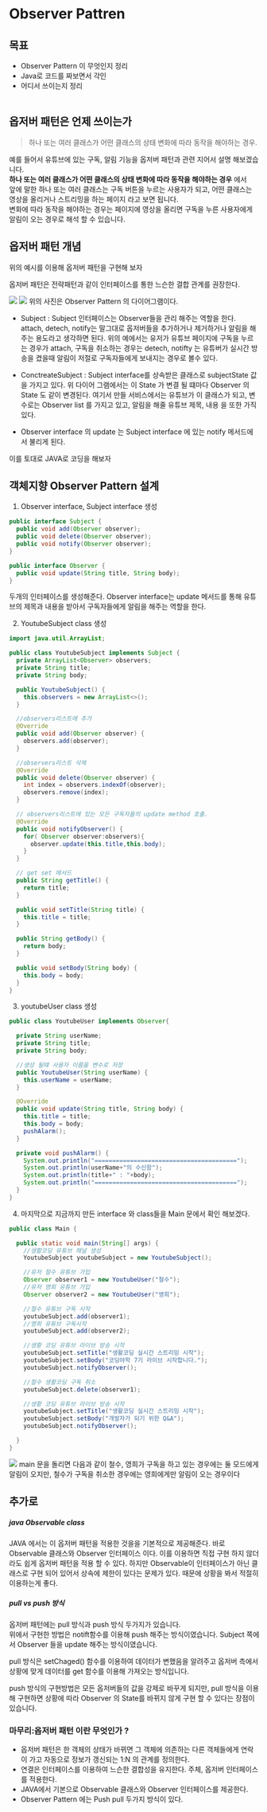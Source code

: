 
# Observer Pattren

## 목표

- Observer Pattern 이 무엇인지 정리
- Java로 코드를 짜보면서 각인
- 어디서 쓰이는지 정리
  <br/><br/>

## 옵저버 패턴은 언제 쓰이는가

> 하나 또는 여러 클래스가 어떤 클래스의 상태 변화에 따라 동작을 해야하는 경우.

예를 들어서 유튜브에 있는 구독, 알림 기능을 옵저버 패턴과 관련 지어서 설명 해보겠습니다.  
**하나 또는 여러 클래스가 어떤 클래스의 상태 변화에 따라 동작을 해야하는 경우** 에서  
앞에 말한 하나 또는 여러 클래스는 구독 버튼을 누르는 사용자가 되고, 어떤 클래스는 영상을 올리거나 스트리밍을 하는 페이지 라고 보면 됩니다.  
변화에 따라 동작을 해야하는 경우는 페이지에 영상을 올리면 구독을 누른 사용자에게 알림이 오는 경우로 해석 할 수 있습니다.

## 옵저버 패턴 개념

위의 예시를 이용해 옵저버 패턴을 구현해 보자

옵저버 패턴은 전략패턴과 같이 인터페이스를 통한 느슨한 결합 관계를 권장한다.

![](https://yeonbot.github.io//assets/images/ObserverPatternDiagram.png)
![](https://yeonbot.github.io//assets/images/ObserverPatternDiagram2.png)
위의 사진은 Observer Pattern 의 다이어그램이다.

- Subject : Subject 인터페이스는 Observer들을 관리 해주는 역할을 한다. attach, detech, notify는 말그대로 옵저버들을 추가하거나 제거하거나 알림을 해주는 용도라고 생각하면 된다. 위의 예에서는 유저가 유튜브 페이지에 구독을 누르는 경우가 attach, 구독을 취소하는 경우는 detech, notifty 는 유튜버가 실시간 방송을 켰을때 알림이 저절로 구독자들에게 보내지는 경우로 볼수 있다.

- ConctreateSubject : Subject interface를 상속받은 클래스로 subjectState 값을 가지고 있다. 위 다이어 그램에서는 이 State 가 변결 될 떄마다 Observer 의 State 도 같이 변경된다. 여기서 만들 서비스에서는 유튜브가 이 클래스가 되고, 변수로는 Observer list 를 가지고 있고, 알림을 해줄 유튜브 제목, 내용 을 또한 가직 있다.

- Observer interface 의 update 는 Subject interface 에 있는 notify 메서드에서 불리게 된다.

이를 토대로 JAVA로 코딩을 해보자

## 객체지향 Observer Pattern 설계

1. Observer interface, Subject interface 생성

```java
public interface Subject {
  public void add(Observer observer);
  public void delete(Observer observer);
  public void notify(Observer observer);
}
```

```java
public interface Observer {
  public void update(String title, String body);
}
```

두개의 인터페이스를 생성해준다. Observer interface는 update 메서드를 통해 유튜브의 제목과 내용을 받아서 구독자들에게 알림을 해주는 역할을 한다.

2. YoutubeSubject class 생성

```java
import java.util.ArrayList;

public class YoutubeSubject implements Subject {
  private ArrayList<Observer> observers;
  private String title;
  private String body;

  public YoutubeSubject() {
    this.observers = new ArrayList<>();
  }

  //observers리스트에 추가
  @Override
  public void add(Observer observer) {
    observers.add(observer);
  }

  //observers리스트 삭제
  @Override
  public void delete(Observer observer) {
    int index = observers.indexOf(observer);
    observers.remove(index);
  }

  // observers리스트에 있는 모든 구독자들의 update method 호출.
  @Override
  public void notifyObserver() {
    for( Observer observer:observers){
      observer.update(this.title,this.body);
    }
  }

  // get set 메서드
  public String getTitle() {
    return title;
  }

  public void setTitle(String title) {
    this.title = title;
  }

  public String getBody() {
    return body;
  }

  public void setBody(String body) {
    this.body = body;
  }
}
```

3. youtubeUser class 생성

```java
public class YoutubeUser implements Observer{

  private String userName;
  private String title;
  private String body;

  //생성 될떄 사용자 이름을 변수로 저장
  public YoutubeUser(String userName) {
    this.userName = userName;
  }

  @Override
  public void update(String title, String body) {
    this.title = title;
    this.body = body;
    pushAlarm();
  }

  private void pushAlarm() {
    System.out.println("========================================");
    System.out.println(userName+"의 수신함");
    System.out.println(title+" : "+body);
    System.out.println("========================================");
  }
}
```

4. 마지막으로 지금까지 만든 interface 와 class들을 Main 문에서 확인 해보겠다.

```java
public class Main {

  public static void main(String[] args) {
    //생활코딩 유튜브 채널 생성
    YoutubeSubject youtubeSubject = new YoutubeSubject();

    //유저 철수 유튜브 가입
    Observer observer1 = new YoutubeUser("철수");
    //유저 영희 유튜브 가입
    Observer observer2 = new YoutubeUser("영희");

    //철수 유튜브 구독 시작
    youtubeSubject.add(observer1);
    //영희 유튜브 구독시작
    youtubeSubject.add(observer2);

    //생황 코딩 유튜브 라이브 방송 시작
    youtubeSubject.setTitle("생활코딩 실시간 스트리밍 시작");
    youtubeSubject.setBody("코딩야학 7기 라이브 시작합니다.");
    youtubeSubject.notifyObserver();

    //철수 생활코딩 구독 취소
    youtubeSubject.delete(observer1);

    //생황 코딩 유튜브 라이브 방송 시작
    youtubeSubject.setTitle("생활코딩 실시간 스트리밍 시작");
    youtubeSubject.setBody("개발자가 되기 위한 Q&A");
    youtubeSubject.notifyObserver();

  }
}
```

![](https://yeonbot.github.io/assets/images/ObserverOutput.png)
main 문을 돌리면 다음과 같이 철수, 영희가 구독을 하고 있는 경우에는 둘 모드에게 알림이 오지만, 철수가 구독을 취소한 경우에는 영희에게만 알림이 오는 경우이다

## 추가로

##### java Observable class

JAVA 에서는 이 옵저버 패턴을 적용한 것을을 기본적으로 제공해준다.
바로 Observable 클래스와 Observer 인터페이스 이다. 이를 이용하면 직접 구현 하지 않더라도 쉽게 옵저버 패턴을 적용 할 수 있다. 하지만 Observable이 인터페이스가 아닌 클래스로 구현 되어 있어서 상속에 제한이 있다는 문제가 있다. 때문에 상황을 봐서 적절히 이용하는게 좋다.

##### pull vs push 방식

옵저버 패턴에는 pull 방식과 push 방식 두가지가 있습니다.  
위에서 구현한 방법은 notift함수를 이용해 push 해주는 방식이였습니다. Subject 쪽에서 Observer 들을 update 해주는 방식이였습니다.

pull 방식은 setChaged() 함수를 이용하여 데이터가 변했음을 알려주고 옵저버 측에서 상황에 맞게 데이터를 get 함수를 이용해 가져오는 방식입니다.

push 방식의 구현방법은 모든 옵저버들의 값을 강제로 바꾸게 되지만, pull 방식을 이용해 구현하면 상황에 따라 Observer 의 State를 바뀌지 않게 구현 할 수 있다는 장점이 있습니다.

### 마무리:옵저버 패턴 이란 무엇인가 ?

- 옵저버 패턴은 한 객체의 상태가 바뀌면 그 객체에 의존하는 다른 객체들에게 연락이 가고 자동으로 정보가 갱신되는 1:N 의 관계를 정의한다.
- 연결은 인터페이스를 이용하여 느슨한 결합성을 유지한다. 주체, 옵저버 인터페이스를 적용한다.
- JAVA에서 기본으로 Observable 클래스와 Observer 인터페이스를 제공한다.
- Observer Pattern 에는 Push pull 두가지 방식이 있다.
